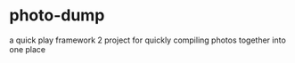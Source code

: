 photo-dump
==========

a quick play framework 2 project for quickly compiling photos together into one place